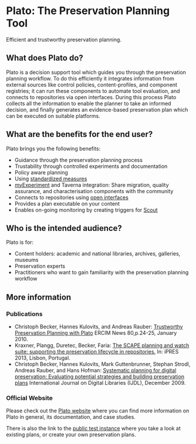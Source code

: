 # Plato: The Preservation Planning Tool

Efficient and trustworthy preservation planning.

## What does Plato do?

Plato is a decision support tool which guides you through the preservation planning workflow.
To do this efficiently it integrates information from external sources like control policies, content-profiles, and component registries; it can run these components to automate tool evaluation, and connects to repositories via open interfaces.
During this process Plato collects all the information to enable the planner to take an informed decision, and finally generates an evidence-based preservation plan which can be executed on suitable platforms.

## What are the benefits for the end user?

Plato brings you the following benefits:

* Guidance through the preservation planning process
* Trustability through controlled experiments and documentation
* Policy aware planning
* Using [standardized measures](http://purl.org/DP/quality/measures)
* [myExperiment](http://www.myexperiment.org/) and Taverna integration: Share migration, quality assurance, and characterisation components with the community
* Connects to repositories using [open interfaces](https://github.com/openplanets/scape-apis)
* Provides a plan executable on your content
* Enables on-going monitoring by creating triggers for [Scout](https://github.com/openplanets/scout)

## Who is the intended audience?

Plato is for:

* Content holders: academic and national libraries, archives, galleries, museums
* Preservation experts
* Practitioners who want to gain familiarity with the preservation planning workflow


## More information

### Publications

* Christoph Becker, Hannes Kulovits, and Andreas Rauber: [Trustworthy Preservation Planning with Plato](http://ercim-news.ercim.eu/images/stories/EN80/EN80-web.pdf) ERCIM News 80,p.24-25, January 2010.
* Kraxner, Plangg, Duretec, Becker, Faria: [The SCAPE planning and watch suite: supporting the preservation lifecycle in repositories.](http://hdl.handle.net/1822/25215) In: iPRES 2013, Lisbon, Portugal.
* Christoph Becker, Hannes Kulovits, Mark Guttenbrunner, Stephan Strodl, Andreas Rauber, and Hans Hofman: [Systematic planning for digital preservation: Evaluating potential strategies and building preservation plans](http://www.ifs.tuwien.ac.at/~becker/pubs/becker-ijdl2009.pdf) International Journal on Digital Libraries (IJDL), December 2009.

### Official Website
Please check out the [Plato website](http://ifs.tuwien.ac.at/dp/plato/documentation/) where you can find more information on Plato in general, its documentation, and case studies.

There is also the link to the [public test instance](http://plato.ifs.tuwien.ac.at/plato) where you take a look at existing plans, or create your own preservation plans.
